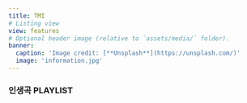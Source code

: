 ```yaml
---
title: TMI
# Listing view
view: features
# Optional header image (relative to `assets/media/` folder).
banner:
  caption: 'Image credit: [**Unsplash**](https://unsplash.com/)'
  image: 'information.jpg'
---
```


<h3>인생곡 PLAYLIST</h3>